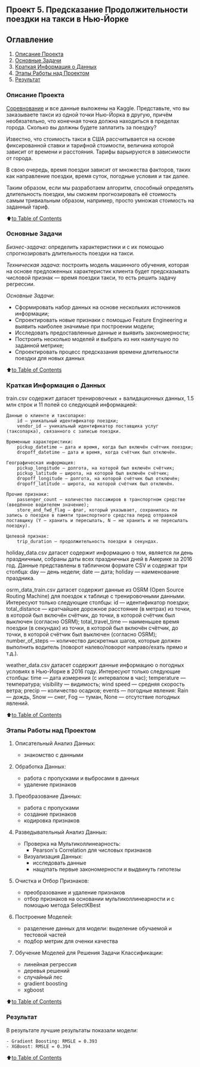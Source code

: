 ## **Проект 5. Предсказание Продолжительности поездки на такси в Нью-Йорке**

## Оглавление
1. [Описание Проекта](README.md#описание-проекта)
2. [Основные Задачи](README.md#основные-задачи)
3. [Краткая Информация о Данных](README.md#краткая-информация-о-данных)
4. [Этапы Работы над Проектом](README.md#этапы-работы-над-проектом)
5. [Результат](README.md#результат)


### Описание Проекта

[Соревнование](https://www.kaggle.com/competitions/nyc-taxi-trip-duration) и все данные выложены на Kaggle.
Представьте, что вы заказываете такси из одной точки Нью-Йорка в другую, причём необязательно, что конечная точка должна находиться в пределах города. Сколько вы должны будете заплатить за поездку?

Известно, что стоимость такси в США рассчитывается на основе фиксированной ставки и тарифной стоимости, величина которой зависит от времени и расстояния. Тарифы варьируются в зависимости от города.

В свою очередь, время поездки зависит от множества факторов, таких как направление поездки, время суток, погодные условия и так далее.

Таким образом, если мы разработаем алгоритм, способный определять длительность поездки, мы сможем прогнозировать её стоимость самым тривиальным образом, например, просто умножая стоимость на заданный тариф.

:arrow_up:[to Table of Contents](README.md#оглавление)


### Основные Задачи

*Бизнес-задача*: определить характеристики и с их помощью спрогнозировать длительность поездки на такси.

*Техническая задача*: построить модель машинного обучения, которая на основе предложенных характеристик клиента будет предсказывать числовой признак — время поездки такси, то есть решить задачу регрессии.

_Основные Задачи_:

- Сформировать набор данных на основе нескольких источников информации;
- Спроектировать новые признаки с помощью Feature Engineering и выявить наиболее значимые при построении модели;
- Исследовать предоставленные данные и выявить закономерности;
- Построить несколько моделей и выбрать из них наилучшую по заданной метрике;
- Спроектировать процесс предсказания времени длительности поездки для новых данных

:arrow_up:[to Table of Contents](README.md#оглавление)


### Краткая Информация о Данных

train.csv содержит датасет тренировочных + валидационных данных, 1.5 млн строк и 11 полей со следующей информацией:

    Данные о клиенте и таксопарке:
        id — уникальный идентификатор поездки;
        vendor_id — уникальный идентификатор поставщика услуг (таксопарка), связанного с записью поездки.

    Временные характеристики:
        pickup_datetime — дата и время, когда был включён счётчик поездки;
        dropoff_datetime — дата и время, когда счётчик был отключён.

    Географическая информация:
        pickup_longitude — долгота, на которой был включён счётчик;
        pickup_latitude — широта, на которой был включён счётчик;
        dropoff_longitude — долгота, на которой счётчик был отключён;
        dropoff_latitude — широта, на которой счётчик был отключён.

    Прочие признаки:
        passenger_count — количество пассажиров в транспортном средстве (введённое водителем значение);
        store_and_fwd_flag — флаг, который указывает, сохранилась ли запись о поездке в памяти транспортного средства перед отправкой поставщику (Y — хранить и пересылать, N — не хранить и не пересылать поездку).

    Целевой признак:
        trip_duration — продолжительность поездки в секундах.


holiday_data.csv датасет содержит информацию о том, является ли день праздничным, собраны даты всех праздничных дней в Америке за 2016 год. Данные представлены в табличном формате CSV и содержат три столбца:
        day — день недели;
        date — дата;
        holiday — наименование праздника.


osrm_data_train.csv датасет содержит данные из OSRM (Open Source Routing Machine) для поездок к таблице с тренировочными данными. Интересуют только следующие столбцы:
        id — идентификатор поездки;
        total_distance — кратчайшее дорожное расстояние (в метрах) из точки, в которой был включён счётчик, до точки, в которой счётчик был выключен (согласно OSRM);
        total_travel_time — наименьшее время поездки (в секундах) из точки, в которой был включён счётчик, до точки, в которой счётчик был выключен (согласно OSRM);
        number_of_steps — количество дискретных шагов, которые должен выполнить водитель (поворот налево/поворот направо/ехать прямо и т.д.).


weather_data.csv датасет содержит данные информацию о погодных условиях в Нью-Йорке в 2016 году. Интересуют только следующие столбцы:
        time — дата измерения (с интервалом в час);
        temperature — температура;
        visibility — видимость;
        wind speed — средняя скорость ветра;
        precip — количество осадков;
        events — погодные явления: Rain — дождь, Snow — снег, Fog — туман, None — отсутствие погодных явлений.


:arrow_up:[to Table of Contents](README.md#оглавление)


### Этапы Работы над Проектом

1. Описательный Анализ Данных:
   - знакомство с данными

2. Обработка Данных:
   - работа с пропусками и выбросами в данных
   - удаление признаков

3. Преобразование Данных:
   - работа с пропусками
   - создание признаков
   - кодировка признаков

4. Разведывательный Анализ Данных:
   - Проверка на Мультиколлинеарность:
      - Pearson's Correlation для числовых признаков
   - Визуализация Данных:
      - исследовать данные
      - нащупать первые закономерности и выдвинуть гипотезы

5. Очистка и Отбор Признаков:
   - преобразование и удаление признаков
   - отбор признаков на основании мультиколлинеарности и с помощью метода SelectKBest

6. Построение Моделей:
   - разделение данных для модели: выделение обучаемой и тестовой частей
   - подбор метрик для оченки качества

7. Обучение Моделей для Решения Задачи Классификации:
   - линейная регрессия
   - деревья решений
   - случайный лес
   - gradient boosting
   - xgboost

:arrow_up:[to Table of Contents](README.md#оглавление)


### Результат

В результате лучшие результаты показали модели:

    - Gradient Boosting: RMSLE = 0.393
    - XGBoost: RMSLE = 0.394


:arrow_up:[to Table of Contents](README.md#оглавление)
